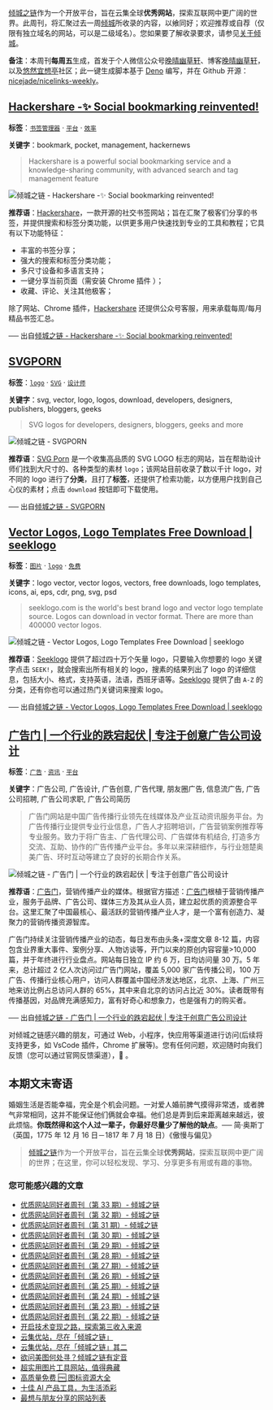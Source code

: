 [倾城之链](https://link.niceshare.site/)作为一个开放平台，旨在云集全球**优秀网站**，探索互联网中更广阔的世界。此周刊，将汇聚过去一周[倾城](https://site.lovejade.cn/?utm_source=weekly)所收录的内容，以飨同好；欢迎推荐或自荐（仅限有独立域名的网站，可以是二级域名）。您如果要了解收录要求，请参见[关于倾城](https://site.lovejade.cn/about?utm_source=weekly)。

**备注**：本周刊**每周五**生成，首发于个人微信公众号[晚晴幽草轩](https://mp.weixin.qq.com/mp/appmsgalbum?__biz=MzI5MDIwMzM2Mg==&action=getalbum&album_id=1530765143352082433&scene=173&from_msgid=2650641087&from_itemidx=1&count=3#wechat_redirect)、博客[晚晴幽草轩](https://www.jeffjade.com)，以及[悠然宜想亭](https://forum.lovejade.cn/)社区；此一键生成脚本基于 [Deno](https://site.lovejade.cn/post/602d30aad099ff5688618591) 编写，并在 Github 开源：[nicejade/nicelinks-weekly](https://github.com/nicejade/nicelinks-weekly)。

## [Hackershare -✨ Social bookmarking reinvented!](https://site.lovejade.cn/post/616017c7835dda0faf03db50)

**标签**：[`书签管理器`](https://site.lovejade.cn/tags/书签管理器) · [`平台`](https://site.lovejade.cn/tags/平台) · [`效率`](https://site.lovejade.cn/tags/效率)

**关键字**：bookmark, pocket, management, hackernews

> Hackershare is a powerful social bookmarking service and a knowledge-sharing community, with advanced search and tag management feature

![倾城之链 - Hackershare -✨ Social bookmarking reinvented!](https://nicelinks.oss-cn-shenzhen.aliyuncs.com/hackershare.dev.png?x-oss-process=style/png2jpg)

**推荐语**：[Hackershare](https://hackershare.dev/)，一款开源的社交书签网站；旨在汇聚了极客们分享的书签，并提供搜索和标签分类功能，以供更多用户快速找到专业的工具和教程；它具有以下功能特征：

- 丰富的书签分享；
- 强大的搜索和标签分类功能；
- 多尺寸设备和多语言支持；
- 一键分享当前页面（需安装 Chrome 插件 ）；
- 收藏、评论、关注其他极客；

除了网站、Chrome 插件，[Hackershare](https://hackershare.dev/) 还提供公众号客服，用来承载每周/每月精品书签汇总。

── 出自[倾城之链 - Hackershare -✨ Social bookmarking reinvented!](https://site.lovejade.cn/post/616017c7835dda0faf03db50)

## [SVGPORN](https://site.lovejade.cn/post/615f109d835dda0faf03db4c)

**标签**：[`logo`](https://site.lovejade.cn/tags/logo) · [`SVG`](https://site.lovejade.cn/tags/SVG) · [`设计师`](https://site.lovejade.cn/tags/设计师)

**关键字**：svg, vector, logo, logos, download, developers, designers, publishers, bloggers, geeks

> SVG logos for developers, designers, bloggers, geeks and more

![倾城之链 - SVGPORN](https://nicelinks.oss-cn-shenzhen.aliyuncs.com/svgporn.com.png?x-oss-process=style/png2jpg)

**推荐语**：[SVG Porn](https://svgporn.com/) 是一个收集高品质的 SVG LOGO 标志的网站，旨在帮助设计师们找到大尺寸的、各种类型的素材 `logo`；该网站目前收录了数以千计 logo，对不同的 logo 进行了**分类**，且打了**标签**，还提供了检索功能，以方便用户找到自己心仪的素材；点击 `download` 按钮即可下载使用。

── 出自[倾城之链 - SVGPORN](https://site.lovejade.cn/post/615f109d835dda0faf03db4c)

## [Vector Logos, Logo Templates Free Download | seeklogo](https://site.lovejade.cn/post/615f0a83835dda0faf03db4a)

**标签**：[`图片`](https://site.lovejade.cn/tags/图片) · [`logo`](https://site.lovejade.cn/tags/logo) · [`免费`](https://site.lovejade.cn/tags/免费)

**关键字**：logo vector, vector logos, vectors, free downloads, logo templates, icons, ai, eps, cdr, png, svg, psd

> seeklogo.com is the world's best brand logo and vector logo template source. Logos can download in vector format. There are more than 400000 vector logos.

![倾城之链 - Vector Logos, Logo Templates Free Download | seeklogo](https://nicelinks.oss-cn-shenzhen.aliyuncs.com/seeklogo.com.png?x-oss-process=style/png2jpg)

**推荐语**：[Seeklogo](https://seeklogo.com/) 提供了超过四十万个矢量 logo，只要输入你想要的 logo 关键字点击 `SEEK!`，就会搜索出所有相关的 logo，搜素的结果列出了 logo 的详细信息，包括大小、格式，支持英语，法语，西班牙语等。[Seeklogo](https://seeklogo.com/) 提供了由 `A-Z` 的分类，还有你也可以通过热门关键词来搜索 logo。

── 出自[倾城之链 - Vector Logos, Logo Templates Free Download | seeklogo](https://site.lovejade.cn/post/615f0a83835dda0faf03db4a)

## [广告门 | 一个行业的跌宕起伏 | 专注于创意广告公司设计](https://site.lovejade.cn/post/615f03b4835dda0faf03db48)

**标签**：[`广告`](https://site.lovejade.cn/tags/广告) · [`资讯`](https://site.lovejade.cn/tags/资讯) · [`平台`](https://site.lovejade.cn/tags/平台)

**关键字**：广告公司, 广告设计, 广告创意, 广告代理, 朋友圈广告, 信息流广告, 广告公司招聘, 广告公司求职, 广告公司简历

> 广告门网站是中国广告传播行业领先在线媒体及产业互动资讯服务平台。为广告传播行业提供专业行业信息，广告人才招聘培训，广告营销案例推荐等专业服务。致力于将广告主、广告代理公司、广告媒体有机结合, 打造多方交流、互助、协作的广告传播产业平台。多年以来深耕细作，与行业翘楚奥美广告、环时互动等建立了良好的长期合作关系。

![倾城之链 - 广告门 | 一个行业的跌宕起伏 | 专注于创意广告公司设计](https://nicelinks.oss-cn-shenzhen.aliyuncs.com/www.adquan.com.png?x-oss-process=style/png2jpg)

**推荐语**：[广告门](https://www.adquan.com/)，营销传播产业的媒体。根据官方描述：[广告门](https://www.adquan.com/)根植于营销传播产业，服务于品牌、广告公司、媒体三方及其从业人员，建立起优质的资源整合平台。这里汇聚了中国最核心、最活跃的营销传播产业人才，是一个富有创造力、凝聚力的营销传播资源智库。

广告门持续关注营销传播产业的动态，每日发布由头条+深度文章 8-12 篇，内容包含业界重大事件、案例分享、人物访谈等，开门以来的原创内容容量>10,000 篇，并于年终进行行业盘点。网站每日独立 IP 约 6 万，日均访问量 30 万。5 年来，总计超过 2 亿人次访问过广告门网站，覆盖 5,000 家广告传播公司，100 万广告、传播行业核心用户，访问人群覆盖中国经济发达地区，北京、上海、广州三地来访比例占总访问人群的 65%，其中来自北京的访问占比近 30%。读者既带有传播基因，对品牌充满感知力，富有好奇心和想象力，也是强有力的购买者。

── 出自[倾城之链 - 广告门 | 一个行业的跌宕起伏 | 专注于创意广告公司设计](https://site.lovejade.cn/post/615f03b4835dda0faf03db48)

对倾城之链感兴趣的朋友，可通过 Web，小程序，快应用等渠道进行访问(后续将支持更多，如 VsCode 插件，Chrome 扩展等)。您有任何问题，欢迎随时向我们反馈（您可以通过官网反馈渠道），🤲 。

## 本期文末寄语

婚姻生活是否能幸福，完全是个机会问题。一对爱人婚前脾气摸得非常透，或者脾气非常相同，这并不能保证他们俩就会幸福。他们总是弄到后来距离越来越远，彼此烦恼。**你既然得和这个人过一辈子，你最好尽量少了解他的缺点**。── 简·奥斯丁（英国，1775 年 12 月 16 日－1817 年 7 月 18 日）《傲慢与偏见》

> [倾城之链](https://link.niceshare.site/)作为一个开放平台，旨在云集全球**优秀网站**，探索互联网中更广阔的世界；在这里，你可以轻松发现、学习、分享更多有用或有趣的事物。

### 您可能感兴趣的文章

- [优质网站同好者周刊（第 33 期）- 倾城之链](https://forum.lovejade.cn/d/100-33)
- [优质网站同好者周刊（第 32 期）- 倾城之链](https://forum.lovejade.cn/d/96-32)
- [优质网站同好者周刊（第 31 期）- 倾城之链](https://forum.lovejade.cn/d/93-31)
- [优质网站同好者周刊（第 30 期）- 倾城之链](https://forum.lovejade.cn/d/90-30)
- [优质网站同好者周刊（第 29 期）- 倾城之链](https://forum.lovejade.cn/d/88-29)
- [优质网站同好者周刊（第 28 期）- 倾城之链](https://www.jeffjade.com/2021/08/26/214-nicelinks-weekly-028/)
- [优质网站同好者周刊（第 27 期）- 倾城之链](https://www.jeffjade.com/2021/08/19/213-nicelinks-weekly-027/)
- [优质网站同好者周刊（第 26 期）- 倾城之链](https://forum.lovejade.cn/d/82-26)
- [优质网站同好者周刊（第 25 期）- 倾城之链](https://www.jeffjade.com/2021/08/05/211-nicelinks-weekly-025/)
- [优质网站同好者周刊（第 24 期）- 倾城之链](https://www.jeffjade.com/2021/07/29/210-nicelinks-weekly-024/)
- [优质网站同好者周刊（第 23 期）- 倾城之链](https://www.jeffjade.com/2021/07/23/209-nicelinks-weekly-023/)
- [优质网站同好者周刊（第 22 期）- 倾城之链](https://www.jeffjade.com/2021/07/08/207-nicelinks-weekly-021/)
- [开启技术变现之路，探索第三收入来源](https://www.jeffjade.com/2020/11/17/173-talk-about-nice-links/)
- [云集优站，尽在「倾城之链」](https://www.jeffjade.com/2017/12/31/136-talk-about-nicelinks-site/)
- [云集优站，尽在「倾城之链」其二](https://www.jeffjade.com/2018/12/23/146-talk-about-nice-links/)
- [欲问美图何处寻？倾城之链有定音](https://www.jeffjade.com/2019/02/17/151-aweome-beautiful-picture-website-list/ "欲问美图何处寻？倾城之链有定音")
- [超实用图片工具网站，值得典藏](https://www.jeffjade.com/2020/07/27/165-aweome-picture-tool-website-list/)
- [高质量免费 🆓 图标资源大全](https://www.jeffjade.com/2020/09/11/169-high-quality-free-icon-resource-collection/)
- [十佳 AI 产品工具，为生活添彩](https://www.jeffjade.com/2020/09/23/170-list-of-top-20-ai-product-tools/)
- [最想与朋友分享的网站列表](https://www.jeffjade.com/2020/09/01/168-list-of-websites-i-most-want-to-share-with-my-friends/)
